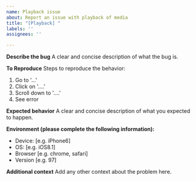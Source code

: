 ```yaml
---
name: Playback issue
about: Report an issue with playback of media
title: "[Playback] "
labels: ''
assignees: ''

---
```


**Describe the bug**
A clear and concise description of what the bug is.

**To Reproduce**
Steps to reproduce the behavior:
1. Go to '...'
2. Click on '....'
3. Scroll down to '....'
4. See error

**Expected behavior**
A clear and concise description of what you expected to happen.

**Environment (please complete the following information):**
 - Device: [e.g. iPhone6]
 - OS: [e.g. iOS8.1]
 - Browser [e.g. chrome, safari]
 - Version [e.g. 97]

**Additional context**
Add any other context about the problem here.
